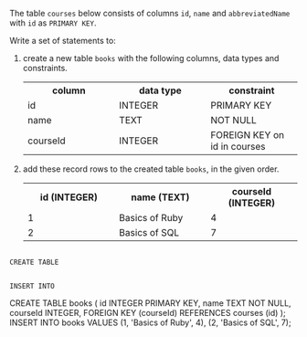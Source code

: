 The table `courses` below consists of columns `id`, `name` and `abbreviatedName` with `id` as `PRIMARY KEY`.

Write a set of statements to:

1. create a new table `books` with the following columns, data types and constraints.

    <table>
        <tr>
            <th width='33%'>column</th>
            <th width='33%'>data type</th>
            <th width='33%'>constraint</th>
        </tr>
        <tr>
            <td width='33%'>id</td>
            <td width='33%'>INTEGER</td>
            <td width='33%'>PRIMARY KEY</td>
        </tr>
        <tr>
            <td width='33%'>name</td>
            <td width='33%'>TEXT</td>
            <td width='33%'>NOT NULL</td>
        </tr>
        <tr>
            <td width='33%'>courseId</td>
            <td width='33%'>INTEGER</td>
            <td width='33%'>FOREIGN KEY on id in courses</td>
        </tr>
    </table>

2. add these record rows to the created table `books`, in the given order.

    <table>
        <tr>
            <th width='33%'>id (INTEGER)</th>
            <th width='33%'>name (TEXT)</th>
            <th width='33%'>courseId (INTEGER)</th>
        </tr>
        <tr>
            <td width='33%'>1</td>
            <td width='33%'>Basics of Ruby</td>
            <td width='33%'>4</td>
        </tr>
        <tr>
            <td width='33%'>2</td>
            <td width='33%'>Basics of SQL</td>
            <td width='33%'>7</td>
        </tr>
    </table>



<Editor lang="sql" dbName="students3-v2.db" focusTableAfterRun="books" type="exercise">
<code>
CREATE TABLE

INSERT INTO
</code>

<solution>
CREATE TABLE books (
                        id INTEGER PRIMARY KEY,
                        name TEXT NOT NULL,
                        courseId INTEGER,
                        FOREIGN KEY (courseId) REFERENCES courses (id)
                   );
INSERT INTO books VALUES 
                    (1, 'Basics of Ruby', 4),
                    (2, 'Basics of SQL', 7);
</solution>
</Editor>